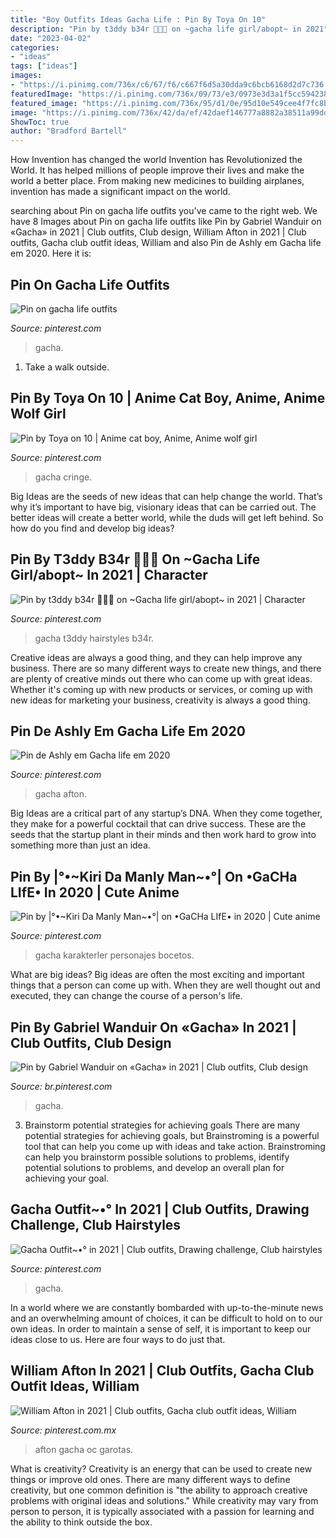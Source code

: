 ```yaml
---
title: "Boy Outfits Ideas Gacha Life : Pin By Toya On 10"
description: "Pin by t3ddy b34r 🐻🧸💞 on ~gacha life girl/abopt~ in 2021"
date: "2023-04-02"
categories:
- "ideas"
tags: ["ideas"]
images:
- "https://i.pinimg.com/736x/c6/67/f6/c667f6d5a30dda9c6bcb6168d2d7c736.jpg"
featuredImage: "https://i.pinimg.com/736x/09/73/e3/0973e3d3a1f5cc594238f9c49df604f9.jpg"
featured_image: "https://i.pinimg.com/736x/95/d1/0e/95d10e549cee4f7fc8b9830dca5790a1.jpg"
image: "https://i.pinimg.com/736x/42/da/ef/42daef146777a8882a38511a99dda972.jpg"
ShowToc: true
author: "Bradford Bartell"
---
```



How Invention has changed the world
Invention has Revolutionized the World. It has helped millions of people improve their lives and make the world a better place. From making new medicines to building airplanes, invention has made a significant impact on the world.

	

		
searching about Pin on gacha life outfits you've came to the right web. We have 8 Images about Pin on gacha life outfits like Pin by Gabriel Wanduir on «Gacha» in 2021 | Club outfits, Club design, William Afton in 2021 | Club outfits, Gacha club outfit ideas, William and also Pin de Ashly em Gacha life em 2020. Here it is:
		
    
## Pin On Gacha Life Outfits

<img loading=lazy src="https://i.pinimg.com/736x/42/da/ef/42daef146777a8882a38511a99dda972.jpg" onerror="this.onerror=null;this.src='https://tse1.mm.bing.net/th?id=OIP.qtDMIcoFLrO0TlRSUtpPbgHaHK&amp;pid=15.1';" alt="Pin on gacha life outfits">

_Source: pinterest.com_

>gacha. 

	

1. Take a walk outside.

    
## Pin By Toya On 10 | Anime Cat Boy, Anime, Anime Wolf Girl

<img loading=lazy src="https://i.pinimg.com/736x/3e/1f/5b/3e1f5bd75b593504bc5453824d58fdbf.jpg" onerror="this.onerror=null;this.src='https://tse4.mm.bing.net/th?id=OIP.5FnEbpugvergCuXvpNOpFAHaHa&amp;pid=15.1';" alt="Pin by Toya on 10 | Anime cat boy, Anime, Anime wolf girl">

_Source: pinterest.com_

>gacha cringe. 

	

Big Ideas are the seeds of new ideas that can help change the world. That’s why it’s important to have big, visionary ideas that can be carried out. The better ideas will create a better world, while the duds will get left behind. So how do you find and develop big ideas?

    
## Pin By T3ddy B34r 🐻🧸💞 On ~Gacha Life Girl/abopt~ In 2021 | Character

<img loading=lazy src="https://i.pinimg.com/736x/09/73/e3/0973e3d3a1f5cc594238f9c49df604f9.jpg" onerror="this.onerror=null;this.src='https://tse1.mm.bing.net/th?id=OIP.jcAehofeDn8vcRWqLVtBFQHaKx&amp;pid=15.1';" alt="Pin by t3ddy b34r 🐻🧸💞 on ~Gacha life girl/abopt~ in 2021 | Character">

_Source: pinterest.com_

>gacha t3ddy hairstyles b34r. 

	

Creative ideas are always a good thing, and they can help improve any business. There are so many different ways to create new things, and there are plenty of creative minds out there who can come up with great ideas. Whether it's coming up with new products or services, or coming up with new ideas for marketing your business, creativity is always a good thing.

    
## Pin De Ashly Em Gacha Life Em 2020

<img loading=lazy src="https://i.pinimg.com/736x/e9/a3/8e/e9a38e267f911414e027198172822513.jpg" onerror="this.onerror=null;this.src='https://tse3.mm.bing.net/th?id=OIP._aIJVyDqf7T2up0KonMvRQHaJ3&amp;pid=15.1';" alt="Pin de Ashly em Gacha life em 2020">

_Source: pinterest.com_

>gacha afton. 

	

Big Ideas are a critical part of any startup’s DNA. When they come together, they make for a powerful cocktail that can drive success. These are the seeds that the startup plant in their minds and then work hard to grow into something more than just an idea. 

    
## Pin By |°•~Kiri Da Manly Man~•°| On •GaCHa LIfE• In 2020 | Cute Anime

<img loading=lazy src="https://i.pinimg.com/736x/55/c4/17/55c4171532f4e05d9a7c58556ef0a190.jpg" onerror="this.onerror=null;this.src='https://tse3.mm.bing.net/th?id=OIP.1WQySq72dIdhka9_mneWjQHaIi&amp;pid=15.1';" alt="Pin by |°•~Kiri Da Manly Man~•°| on •GaCHa LIfE• in 2020 | Cute anime">

_Source: pinterest.com_

>gacha karakterler personajes bocetos. 

	

What are big ideas?
Big ideas are often the most exciting and important things that a person can come up with. When they are well thought out and executed, they can change the course of a person's life.

    
## Pin By Gabriel Wanduir On «Gacha» In 2021 | Club Outfits, Club Design

<img loading=lazy src="https://i.pinimg.com/736x/95/d1/0e/95d10e549cee4f7fc8b9830dca5790a1.jpg" onerror="this.onerror=null;this.src='https://tse4.mm.bing.net/th?id=OIP.7GzuGd0rY0a1sg_3dEk5yAHaM6&amp;pid=15.1';" alt="Pin by Gabriel Wanduir on «Gacha» in 2021 | Club outfits, Club design">

_Source: br.pinterest.com_

>gacha. 

	

3. Brainstorm potential strategies for achieving goals
There are many potential strategies for achieving goals, but Brainstroming is a powerful tool that can help you come up with ideas and take action. Brainstroming can help you brainstorm possible solutions to problems, identify potential solutions to problems, and develop an overall plan for achieving your goal.

    
## Gacha Outfit~•° In 2021 | Club Outfits, Drawing Challenge, Club Hairstyles

<img loading=lazy src="https://i.pinimg.com/736x/c6/67/f6/c667f6d5a30dda9c6bcb6168d2d7c736.jpg" onerror="this.onerror=null;this.src='https://tse4.mm.bing.net/th?id=OIP.tCqnjdiiafTyCeiFQZ8k-QHaHQ&amp;pid=15.1';" alt="Gacha Outfit~•° in 2021 | Club outfits, Drawing challenge, Club hairstyles">

_Source: pinterest.com_

>gacha. 

	

In a world where we are constantly bombarded with up-to-the-minute news and an overwhelming amount of choices, it can be difficult to hold on to our own ideas. In order to maintain a sense of self, it is important to keep our ideas close to us. Here are four ways to do just that.

    
## William Afton In 2021 | Club Outfits, Gacha Club Outfit Ideas, William

<img loading=lazy src="https://i.pinimg.com/736x/12/93/1e/12931ef8212d0ca6209b528e95a1c29d.jpg" onerror="this.onerror=null;this.src='https://tse4.mm.bing.net/th?id=OIP.1zTHNndz1BEDobv-2tFM8gHaLg&amp;pid=15.1';" alt="William Afton in 2021 | Club outfits, Gacha club outfit ideas, William">

_Source: pinterest.com.mx_

>afton gacha oc garotas. 

	

What is creativity?
Creativity is an energy that can be used to create new things or improve old ones. There are many different ways to define creativity, but one common definition is "the ability to approach creative problems with original ideas and solutions." While creativity may vary from person to person, it is typically associated with a passion for learning and the ability to think outside the box.

